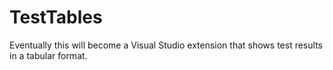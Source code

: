# TestTables
Eventually this will become a Visual Studio extension that shows test results in a tabular format.
